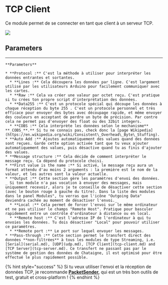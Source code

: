 # TCP Client

Ce module permet de se connecter en tant que client à un serveur TCP.

![](../../.gitbook/assets/tcpclient.png)

## Parameters

*   ****

    **Parameters**

    * **Protocol :** C'est la méthode à utiliser pour interpréter les données entrantes et sortantes.
      * **Lines :** Cela découpera les données par ligne. C'est largement utilisé par les utilisateurs Arduino pour facilement communiquer avec les cartes.
      * **Raw :** Cela va créer une valeur par octet reçu. C'est pratique si tu crées ton propre script d'interprétation des données.
      * **Data255 :** C'est un protocole spécial qui découpe les données à chaque réception du byte 255 . C'est un protocole personnel et très efficace pour envoyer des bytes avec découpage rapide, et même envoyer des couleurs en acceptant de perdre un byte de précision. Par contre cela ne permet pas d'envoyer des float ou des 32bit integers.
      * **COBS :** Cela interprète les données selon le mechanisme** **_COBS_**.** Si tu ne connais pas, check donc la [page Wikipedia](https://en.wikipedia.org/wiki/Consistent\_Overhead\_Byte\_Stuffing).
    * **Auto Add :** Ajoutes automatiquement des values quand des données sont reçues. Garde cette option activée tant que tu veux ajouter automatiquement des values, puis désactive quand tu as finis d'ajouter des values.
    * **Message structure :** Cela décide de comment interpréter le message reçu. Ca dépend du protocole choisi.
    * **First value is the name :** Si activé, le message reçu aura un format attendu d'au moins 2 arguments : la première est le nom de la valeur, et les autres sont la valeur actuelle.
    * **Output :** Cette section gère les paramètres d'envoi des données. _ Si ton module n'a pas vocation à envoyer des messages, mais uniquement recevoir, alors je te conseille de désactiver cette section (avec le bouton rouge à gauche du titre). Dans la liste des modules dans le panel Modules", tu verras que l'icône "Outgoing Data" deviendra cachée au moment de désactiver l'envoi._
      * **Local :** Cela permet de forcer l'envoi sur le même ordinateur et ne pas utiliser le champs "Remote Host". Pratique pour basculer rapidement entre un contrôle d'ordinateur à distance ou en local.
      * **Remote host :** C'est l'adresse IP de l'ordinateur à qui tu envoies les données. Tu dois désactiver "Local" pour pouvoir utiliser ce paramètres.
      * **Remote port :** Le port sur lequel envoyer les messages.
    * **Pass-through :** Cette section permet le transfert direct des données **non-filtrées** à tous les modules de type Streaming, i.e. [Serial](serial.md), [UDP](udp.md), [TCP Client](tcp-client.md) and [TCP Server](tcp-server.md). Ce transfert ne passant pas par le système de gestion des données de Chataigne, il est optimisé pour être effectué le plus rapidement possible.

{% hint style="success" %}
Si tu veux utiliser l'envoi et la réception de données TCP,  je recommande [**PacketSender**](https://packetsender.com)**,** qui est un très bon outils de test, gratuit et cross-platform !
{% endhint %}
